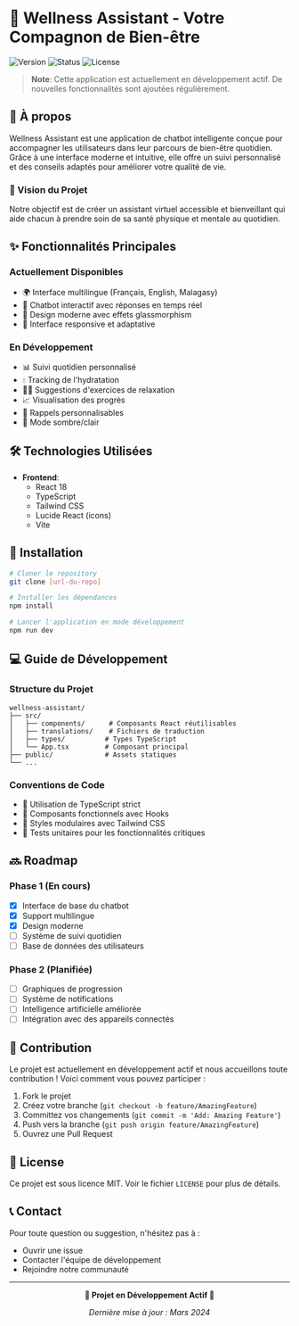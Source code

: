 # 🌟 Wellness Assistant - Votre Compagnon de Bien-être

![Version](https://img.shields.io/badge/version-0.1.0--alpha-blue)
![Status](https://img.shields.io/badge/status-en%20développement-orange)
![License](https://img.shields.io/badge/license-MIT-green)

> **Note**: Cette application est actuellement en développement actif. De nouvelles fonctionnalités sont ajoutées régulièrement.

## 📖 À propos

Wellness Assistant est une application de chatbot intelligente conçue pour accompagner les utilisateurs dans leur parcours de bien-être quotidien. Grâce à une interface moderne et intuitive, elle offre un suivi personnalisé et des conseils adaptés pour améliorer votre qualité de vie.

### 🎯 Vision du Projet

Notre objectif est de créer un assistant virtuel accessible et bienveillant qui aide chacun à prendre soin de sa santé physique et mentale au quotidien.

## ✨ Fonctionnalités Principales

### Actuellement Disponibles
- 🌍 Interface multilingue (Français, English, Malagasy)
- 💬 Chatbot interactif avec réponses en temps réel
- 🎨 Design moderne avec effets glassmorphism
- 📱 Interface responsive et adaptative

### En Développement
- 📊 Suivi quotidien personnalisé
- 💧 Tracking de l'hydratation
- 🧘‍♂️ Suggestions d'exercices de relaxation
- 📈 Visualisation des progrès
- 🔔 Rappels personnalisables
- 🌙 Mode sombre/clair

## 🛠 Technologies Utilisées

- **Frontend**:
  - React 18
  - TypeScript
  - Tailwind CSS
  - Lucide React (icons)
  - Vite

## 🚀 Installation

```bash
# Cloner le repository
git clone [url-du-repo]

# Installer les dépendances
npm install

# Lancer l'application en mode développement
npm run dev
```

## 💻 Guide de Développement

### Structure du Projet
```
wellness-assistant/
├── src/
│   ├── components/      # Composants React réutilisables
│   ├── translations/    # Fichiers de traduction
│   ├── types/          # Types TypeScript
│   └── App.tsx         # Composant principal
├── public/             # Assets statiques
└── ...
```

### Conventions de Code
- 🔷 Utilisation de TypeScript strict
- 🔷 Composants fonctionnels avec Hooks
- 🔷 Styles modulaires avec Tailwind CSS
- 🔷 Tests unitaires pour les fonctionnalités critiques

## 🔜 Roadmap

### Phase 1 (En cours)
- [x] Interface de base du chatbot
- [x] Support multilingue
- [x] Design moderne
- [ ] Système de suivi quotidien
- [ ] Base de données des utilisateurs

### Phase 2 (Planifiée)
- [ ] Graphiques de progression
- [ ] Système de notifications
- [ ] Intelligence artificielle améliorée
- [ ] Intégration avec des appareils connectés

## 🤝 Contribution

Le projet est actuellement en développement actif et nous accueillons toute contribution ! Voici comment vous pouvez participer :

1. Fork le projet
2. Créez votre branche (`git checkout -b feature/AmazingFeature`)
3. Committez vos changements (`git commit -m 'Add: Amazing Feature'`)
4. Push vers la branche (`git push origin feature/AmazingFeature`)
5. Ouvrez une Pull Request

## 📝 License

Ce projet est sous licence MIT. Voir le fichier `LICENSE` pour plus de détails.

## 📞 Contact

Pour toute question ou suggestion, n'hésitez pas à :
- Ouvrir une issue
- Contacter l'équipe de développement
- Rejoindre notre communauté

---

<div align="center">

**🚧 Projet en Développement Actif 🚧**

_Dernière mise à jour : Mars 2024_

</div>
